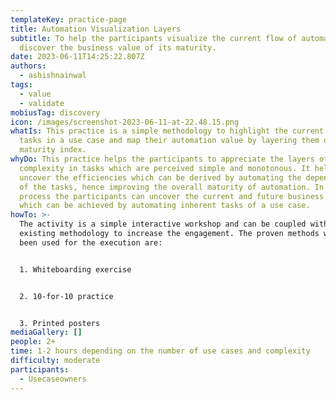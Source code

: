 ```yaml
---
templateKey: practice-page
title: Automation Visualization Layers
subtitle: To help the participants visualize the current flow of automation and
  discover the business value of its maturity.
date: 2023-06-11T14:25:22.807Z
authors:
  - ashishnainwal
tags:
  - value
  - validate
mobiusTag: discovery
icon: /images/screenshot-2023-06-11-at-22.48.15.png
whatIs: T﻿his practice is a simple methodology to highlight the current flow of
  tasks in a use case and map their automation value by layering them over
  maturity index.
whyDo: This practice helps the participants to appreciate the layers of
  complexity in tasks which are perceived simple and monotonous. It helps to
  uncover the efficiencies which can be derived by automating the dependencies
  of the tasks, hence improving the overall maturity of automation. In this
  process the participants can uncover the current and future business values
  which can be achieved by automating inherent tasks of a use case.
howTo: >-
  T﻿he activity is a simple interactive workshop and can be coupled with any
  existing methodology to increase the engagement. The proven methods which have
  been used for the execution are:


  1﻿. Whiteboarding exercise


  2﻿. 10-for-10 practice


  3﻿. Printed posters
mediaGallery: []
people: 2+
time: 1-2 hours depending on the number of use cases and complexity
difficulty: moderate
participants:
  - Usecaseowners
---
```

